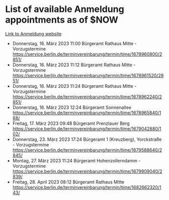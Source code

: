 # List of available Anmeldung appointments as of $NOW
[Link to Anmeldung website](https://service.berlin.de/terminvereinbarung/termin/tag.php?termin=1&anliegen[]=120686&dienstleisterlist=122210,122217,327316,122219,327312,122227,327314,122231,327346,122243,327348,122254,122252,329742,122260,329745,122262,329748,122271,327278,122273,327274,122277,327276,330436,122280,327294,122282,327290,122284,327292,122291,327270,122285,327266,122286,327264,122296,327268,150230,329760,122297,327286,122294,327284,122312,329763,122314,329775,122304,327330,122311,327334,122309,327332,317869,122281,327352,122279,329772,122283,122276,327324,122274,327326,122267,329766,122246,327318,122251,327320,122257,327322,122208,327298,122226,327300&herkunft=http%3A%2F%2Fservice.berlin.de%2Fdienstleistung%2F120686%2F)
- Donnerstag, 16. März 2023 11:00 Bürgeramt Rathaus Mitte - Vorzugstermine https://service.berlin.de/terminvereinbarung/termin/time/1678960800/2851/
- Donnerstag, 16. März 2023 11:12 Bürgeramt Rathaus Mitte - Vorzugstermine https://service.berlin.de/terminvereinbarung/termin/time/1678961520/2851/
- Donnerstag, 16. März 2023 11:24 Bürgeramt Rathaus Mitte - Vorzugstermine https://service.berlin.de/terminvereinbarung/termin/time/1678962240/2851/
- Donnerstag, 16. März 2023 12:24 Bürgeramt Sonnenallee https://service.berlin.de/terminvereinbarung/termin/time/1678965840/168/
- Freitag, 17. März 2023 09:48 Bürgeramt Prenzlauer Berg https://service.berlin.de/terminvereinbarung/termin/time/1679042880/102/
- Donnerstag, 23. März 2023 17:24 Bürgeramt 1 (Kreuzberg), Yorckstraße - Vorzugstermine https://service.berlin.de/terminvereinbarung/termin/time/1679588640/2845/
- Montag, 27. März 2023 11:24 Bürgeramt Hohenzollerndamm - Vorzugstermine https://service.berlin.de/terminvereinbarung/termin/time/1679909040/2839/
- Freitag, 28. April 2023 08:12 Bürgeramt Rathaus Mitte https://service.berlin.de/terminvereinbarung/termin/time/1682662320/143/
